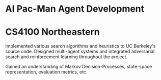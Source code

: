 # AI Pac-Man Agent Development
# CS4100 Northeastern

Implemented various search algorithms and heuristics to UC Berkeley's source code.
Designed multi-agent systems and integrated adversarial search and reinforcement learning throughout the project.

Gained an understanding of Markov Decision-Processes, state-space representation, evaluation metrics, etc.
